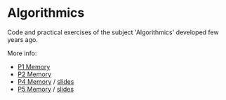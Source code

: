 # Algorithmics
Code and practical exercises of the subject 'Algorithmics' developed few years ago.

More info:
* [P1 Memory](./P1/Memoria.pdf)
* [P2 Memory](./P2/memoria2.pdf)
* [P4 Memory](./P4/memoria4.pdf) / [slides](./P4/slides.pdf)
* [P5 Memory](./P5/memoria5.pdf) / [slides](./P5/slides.pdf)
